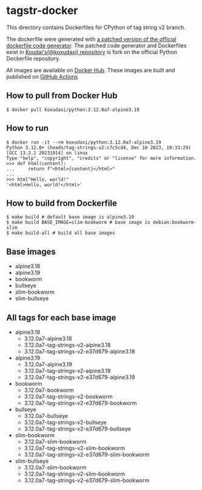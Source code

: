 # tagstr-docker

This directory contains Dockerfiles for CPython of tag string v2 branch.

The dockerfile were generated with [a patched version of the official dockerfile code generator](https://github.com/koxudaxi/docker-python/blob/support_tag_string_v2_branch/apply-templates.sh).
The patched code generator and Dockerfiles exist in [Koudai's(@koxudaxi) repository](https://github.com/koxudaxi/docker-python/tree/support_tag_string_v2_branch) is fork on the official Python Dockerfile repository.

All images are available on [Docker Hub](https://hub.docker.com/r/koxudaxi/python).
These images are built and published on [GitHub Actions](https://github.com/koxudaxi/tagstr-docker/actions)

## How to pull from Docker Hub
```shell
$ docker pull koxudaxi/python:3.12.0a7-alpine3.19
```

## How to run
```shell
$ docker run -it --rm koxudaxi/python:3.12.0a7-alpine3.19
Python 3.12.0+ (heads/tag-strings-v2:c7c5cd4, Dec 10 2023, 19:33:29) [GCC 13.2.1 20231014] on linux
Type "help", "copyright", "credits" or "license" for more information.
>>> def html(content):
...     return f"<html>{content}</html>"
...
>>> html"Hello, world!"
'<html>Hello, world!</html>'
```

## How to build from Dockerfile
```shell
$ make build # default base image is alpine3.19
$ make build BASE_IMAGE=slim-bookworm # base image is debian:bookworm-slim
$ make build-all # build all base images
```

## Base images
- alpine3.18
- alpine3.19
- bookworm
- bullseye
- slim-bookworm
- slim-bullseye
## All tags for each base image
- alpine3.18
  - 3.12.0a7-alpine3.18
  - 3.12.0a7-tag-strings-v2-alpine3.18
  - 3.12.0a7-tag-strings-v2-e37d679-alpine3.18
- alpine3.19
  - 3.12.0a7-alpine3.19
  - 3.12.0a7-tag-strings-v2-alpine3.19
  - 3.12.0a7-tag-strings-v2-e37d679-alpine3.19
- bookworm 
  - 3.12.0a7-bookworm
  - 3.12.0a7-tag-strings-v2-bookworm
  - 3.12.0a7-tag-strings-v2-e37d679-bookworm
- bullseye
  - 3.12.0a7-bullseye
  - 3.12.0a7-tag-strings-v2-bullseye
  - 3.12.0a7-tag-strings-v2-e37d679-bullseye
- slim-bookworm
  - 3.12.0a7-slim-bookworm
  - 3.12.0a7-tag-strings-v2-slim-bookworm
  - 3.12.0a7-tag-strings-v2-e37d679-slim-bookworm
- slim-bullseye
  - 3.12.0a7-slim-bookworm
  - 3.12.0a7-tag-strings-v2-slim-bookworm
  - 3.12.0a7-tag-strings-v2-e37d679-slim-bookworm
